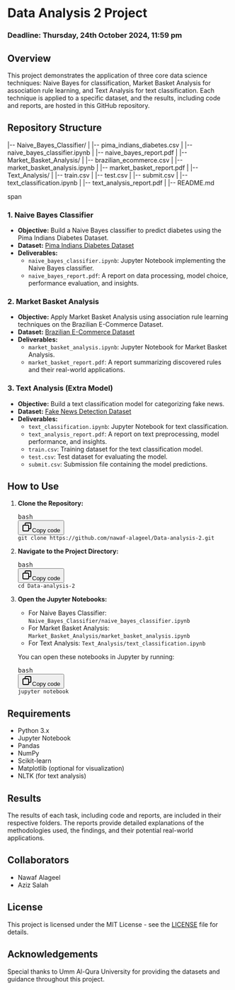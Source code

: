 
# Data Analysis 2 Project

### Deadline: Thursday, 24th October 2024, 11:59 pm

## Overview

This project demonstrates the application of three core data science techniques: Naive Bayes for classification, Market Basket Analysis for association rule learning, and Text Analysis for text classification. Each technique is applied to a specific dataset, and the results, including code and reports, are hosted in this GitHub repository.

## Repository Structure
|-- Naive_Bayes_Classifier/
|   |-- pima_indians_diabetes.csv
|   |-- naive_bayes_classifier.ipynb
|   |-- naive_bayes_report.pdf
|
|-- Market_Basket_Analysis/
|   |-- brazilian_ecommerce.csv
|   |-- market_basket_analysis.ipynb
|   |-- market_basket_report.pdf
|
|-- Text_Analysis/
|   |-- train.csv
|   |-- test.csv
|   |-- submit.csv
|   |-- text_classification.ipynb
|   |-- text_analysis_report.pdf
|
|-- README.md

span

### 1. Naive Bayes Classifier

* **Objective:** Build a Naive Bayes classifier to predict diabetes using the Pima Indians Diabetes Dataset.
* **Dataset:** [Pima Indians Diabetes Dataset]()
* **Deliverables:**
  * `naive_bayes_classifier.ipynb`: Jupyter Notebook implementing the Naive Bayes classifier.
  * `naive_bayes_report.pdf`: A report on data processing, model choice, performance evaluation, and insights.

### 2. Market Basket Analysis

* **Objective:** Apply Market Basket Analysis using association rule learning techniques on the Brazilian E-Commerce Dataset.
* **Dataset:** [Brazilian E-Commerce Dataset](https://www.kaggle.com/datasets/olistbr/brazilian-ecommerce)
* **Deliverables:**
  * `market_basket_analysis.ipynb`: Jupyter Notebook for Market Basket Analysis.
  * `market_basket_report.pdf`: A report summarizing discovered rules and their real-world applications.

### 3. Text Analysis (Extra Model)

* **Objective:** Build a text classification model for categorizing fake news.
* **Dataset:** [Fake News Detection Dataset](https://www.kaggle.com/c/fake-news/data)
* **Deliverables:**
  * `text_classification.ipynb`: Jupyter Notebook for text classification.
  * `text_analysis_report.pdf`: A report on text preprocessing, model performance, and insights.
  * `train.csv`: Training dataset for the text classification model.
  * `test.csv`: Test dataset for evaluating the model.
  * `submit.csv`: Submission file containing the model predictions.

## How to Use

1. **Clone the Repository:**

   <pre><div class="dark bg-gray-950 contain-inline-size rounded-md border-[0.5px] border-token-border-medium"><div class="flex items-center relative text-token-text-secondary bg-token-main-surface-secondary px-4 py-2 text-xs font-sans justify-between rounded-t-md"><span>bash</span><div class="flex items-center"><span class="" data-state="closed"><button class="flex gap-1 items-center"><svg xmlns="http://www.w3.org/2000/svg" width="24" height="24" fill="none" viewBox="0 0 24 24" class="icon-sm"><path fill="currentColor" fill-rule="evenodd" d="M7 5a3 3 0 0 1 3-3h9a3 3 0 0 1 3 3v9a3 3 0 0 1-3 3h-2v2a3 3 0 0 1-3 3H5a3 3 0 0 1-3-3v-9a3 3 0 0 1 3-3h2zm2 2h5a3 3 0 0 1 3 3v5h2a1 1 0 0 0 1-1V5a1 1 0 0 0-1-1h-9a1 1 0 0 0-1 1zM5 9a1 1 0 0 0-1 1v9a1 1 0 0 0 1 1h9a1 1 0 0 0 1-1v-9a1 1 0 0 0-1-1z" clip-rule="evenodd"></path></svg>Copy code</button></span></div></div><div class="overflow-y-auto p-4" dir="ltr"><code class="!whitespace-pre hljs language-bash">git clone https://github.com/nawaf-alageel/Data-analysis-2.git
   </code></div></div></pre>
2. **Navigate to the Project Directory:**

   <pre><div class="dark bg-gray-950 contain-inline-size rounded-md border-[0.5px] border-token-border-medium"><div class="flex items-center relative text-token-text-secondary bg-token-main-surface-secondary px-4 py-2 text-xs font-sans justify-between rounded-t-md"><span>bash</span><div class="flex items-center"><span class="" data-state="closed"><button class="flex gap-1 items-center"><svg xmlns="http://www.w3.org/2000/svg" width="24" height="24" fill="none" viewBox="0 0 24 24" class="icon-sm"><path fill="currentColor" fill-rule="evenodd" d="M7 5a3 3 0 0 1 3-3h9a3 3 0 0 1 3 3v9a3 3 0 0 1-3 3h-2v2a3 3 0 0 1-3 3H5a3 3 0 0 1-3-3v-9a3 3 0 0 1 3-3h2zm2 2h5a3 3 0 0 1 3 3v5h2a1 1 0 0 0 1-1V5a1 1 0 0 0-1-1h-9a1 1 0 0 0-1 1zM5 9a1 1 0 0 0-1 1v9a1 1 0 0 0 1 1h9a1 1 0 0 0 1-1v-9a1 1 0 0 0-1-1z" clip-rule="evenodd"></path></svg>Copy code</button></span></div></div><div class="overflow-y-auto p-4" dir="ltr"><code class="!whitespace-pre hljs language-bash">cd Data-analysis-2
   </code></div></div></pre>
3. **Open the Jupyter Notebooks:**

   * For Naive Bayes Classifier: `Naive_Bayes_Classifier/naive_bayes_classifier.ipynb`
   * For Market Basket Analysis: `Market_Basket_Analysis/market_basket_analysis.ipynb`
   * For Text Analysis: `Text_Analysis/text_classification.ipynb`

   You can open these notebooks in Jupyter by running:

   <pre><div class="dark bg-gray-950 contain-inline-size rounded-md border-[0.5px] border-token-border-medium"><div class="flex items-center relative text-token-text-secondary bg-token-main-surface-secondary px-4 py-2 text-xs font-sans justify-between rounded-t-md"><span>bash</span><div class="flex items-center"><span class="" data-state="closed"><button class="flex gap-1 items-center"><svg xmlns="http://www.w3.org/2000/svg" width="24" height="24" fill="none" viewBox="0 0 24 24" class="icon-sm"><path fill="currentColor" fill-rule="evenodd" d="M7 5a3 3 0 0 1 3-3h9a3 3 0 0 1 3 3v9a3 3 0 0 1-3 3h-2v2a3 3 0 0 1-3 3H5a3 3 0 0 1-3-3v-9a3 3 0 0 1 3-3h2zm2 2h5a3 3 0 0 1 3 3v5h2a1 1 0 0 0 1-1V5a1 1 0 0 0-1-1h-9a1 1 0 0 0-1 1zM5 9a1 1 0 0 0-1 1v9a1 1 0 0 0 1 1h9a1 1 0 0 0 1-1v-9a1 1 0 0 0-1-1z" clip-rule="evenodd"></path></svg>Copy code</button></span></div></div><div class="overflow-y-auto p-4" dir="ltr"><code class="!whitespace-pre hljs language-bash">jupyter notebook
   </code></div></div></pre>

## Requirements

* Python 3.x
* Jupyter Notebook
* Pandas
* NumPy
* Scikit-learn
* Matplotlib (optional for visualization)
* NLTK (for text analysis)

## Results

The results of each task, including code and reports, are included in their respective folders. The reports provide detailed explanations of the methodologies used, the findings, and their potential real-world applications.

## Collaborators

* Nawaf Alageel
* Aziz Salah

## **License**

This project is licensed under the MIT License - see the [LICENSE]() file for details.

## Acknowledgements

Special thanks to Umm Al-Qura University for providing the datasets and guidance throughout this project.
